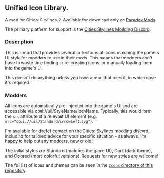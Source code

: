 ## Unified Icon Library.
A mod for Cities: Skylines 2.  Available for download only on [Paradox Mods](https://mods.paradoxplaza.com/mods/74417/Windows).

The primary platform for support is the [Cities Skylines Modding Discord](https://discord.gg/HTav7ARPs2).

### Description
This is a mod that provides several collections of icons matching the game's UI style for modders to use in their mods.   This means that modders don't have to waste time finding or re-creating icons, or manually loading them into the game's UI.

This doesn't do anything unless you have a mod that uses it, in which case it's required.

### Modders

All icons are automatically pre-injected into the game's UI and are accessible via coui://uil/StyleName/IconName.  Typically, this would form the `src` attribute of a relevant UI element (e.g. `src="coui://uil/Standard/ArrowLeft.svg"`).

I'm available for direfct contact on the Cities: Skylines modding discord, including for tailored advice for your specific situation - as always, I'm happy to help out any modders, new or old! 


The initial styles are Standard (matches the game UI), Dark (dark theme), and Colored (more colorful versions).  Requests for new styles are welcome!

The full list of icons and themes can be seen in the [`Icons` directory of this repository](https://github.com/algernon-A/UnifiedIconLibrary/tree/master/Icons).
